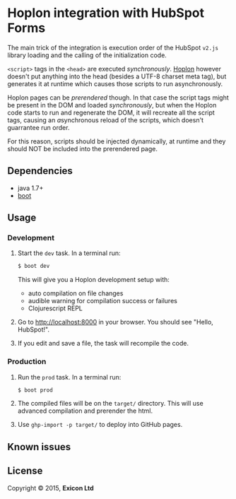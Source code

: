 # Hoplon integration with HubSpot Forms

The main trick of the integration is execution order of the HubSpot `v2.js`
library loading and the calling of the initialization code.

`<script>` tags in the `<head>` are executed *synchronously*.
[Hoplon][3] however doesn't put anything into the head (besides a
UTF-8 charset meta tag), but generates it at runtime which causes those
scripts to run asynchronously.

Hoplon pages can be _prerendered_ though.
In that case the script tags might be present in the DOM and loaded
*synchronously*, but when the Hoplon code starts to run and regenerate the DOM,
it will recreate all the script tags, causing an *a*synchronous reload of the
scripts, which doesn't guarrantee run order.

For this reason, scripts should be injected dynamically, at runtime and they
should NOT be included into the prerendered page.

## Dependencies

- java 1.7+
- [boot][1]

## Usage

### Development

1. Start the `dev` task. In a terminal run:
    ```bash
    $ boot dev
    ```
    This will give you a  Hoplon development setup with:
    - auto compilation on file changes
    - audible warning for compilation success or failures
    - Clojurescript REPL

2. Go to [http://localhost:8000][2] in your browser. You should see "Hello, HubSpot!".

3. If you edit and save a file, the task will recompile the code.

### Production

1. Run the `prod` task. In a terminal run:
    ```bash
    $ boot prod
    ```

2. The compiled files will be on the `target/` directory. This will use
   advanced compilation and prerender the html.

3. Use `ghp-import -p target/` to deploy into GitHub pages.

## Known issues



## License

Copyright © 2015, **Exicon Ltd**

[1]: http://boot-clj.com
[2]: http://localhost:8000
[3]: http://hoplon.io
